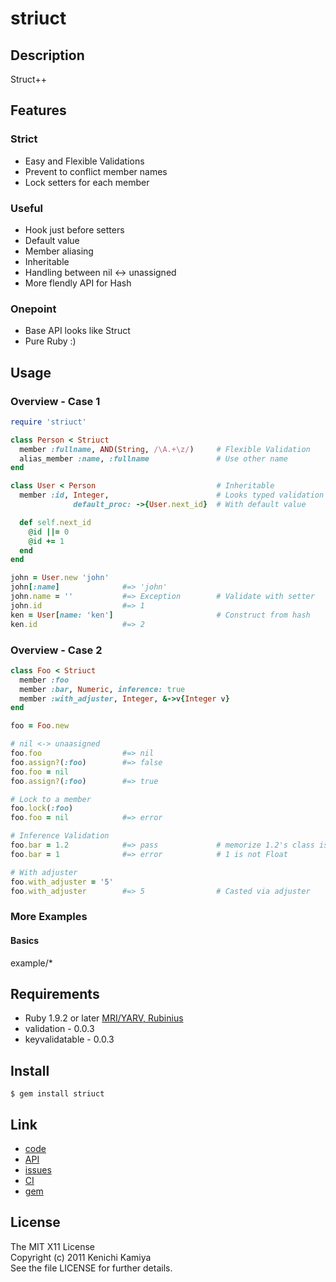 striuct
=======

Description
-----------

Struct++

Features
--------

### Strict

* Easy and Flexible Validations
* Prevent to conflict member names
* Lock setters for each member

### Useful

* Hook just before setters
* Default value
* Member aliasing
* Inheritable
* Handling between nil <-> unassigned
* More flendly API for Hash

### Onepoint

* Base API looks like Struct
* Pure Ruby :)

Usage
-----

### Overview - Case 1

```ruby
require 'striuct'

class Person < Striuct
  member :fullname, AND(String, /\A.+\z/)     # Flexible Validation
  alias_member :name, :fullname               # Use other name
end

class User < Person                           # Inheritable
  member :id, Integer,                        # Looks typed validation
              default_proc: ->{User.next_id}  # With default value

  def self.next_id
    @id ||= 0
    @id += 1
  end
end

john = User.new 'john'
john[:name]              #=> 'john' 
john.name = ''           #=> Exception        # Validate with setter
john.id                  #=> 1
ken = User[name: 'ken']                       # Construct from hash
ken.id                   #=> 2
```
### Overview - Case 2

```ruby
class Foo < Striuct
  member :foo
  member :bar, Numeric, inference: true
  member :with_adjuster, Integer, &->v{Integer v}
end

foo = Foo.new

# nil <-> unaasigned
foo.foo                  #=> nil
foo.assign?(:foo)        #=> false
foo.foo = nil
foo.assign?(:foo)        #=> true

# Lock to a member
foo.lock(:foo)
foo.foo = nil            #=> error

# Inference Validation
foo.bar = 1.2            #=> pass             # memorize 1.2's class is Float
foo.bar = 1              #=> error            # 1 is not Float

# With adjuster
foo.with_adjuster = '5'
foo.with_adjuster        #=> 5                # Casted via adjuster
```


### More Examples

#### Basics

example/*

Requirements
-------------

* Ruby 1.9.2 or later [MRI/YARV, Rubinius](http://travis-ci.org/#!/kachick/striuct)
* validation - 0.0.3
* keyvalidatable - 0.0.3

Install
-------

```shell
$ gem install striuct
```

Link
----

* [code](https://github.com/kachick/striuct)
* [API](http://kachick.github.com/docs/striuct/api/frames.html)
* [issues](https://github.com/kachick/striuct/issues)
* [CI](http://travis-ci.org/#!/kachick/striuct)
* [gem](https://rubygems.org/gems/striuct)

License
--------

The MIT X11 License  
Copyright (c) 2011 Kenichi Kamiya  
See the file LICENSE for further details.

